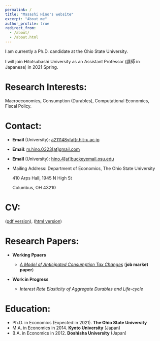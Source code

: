 ```yaml
---
permalink: /
title: "Masashi Hino's website"
excerpt: "About me"
author_profile: true
redirect_from: 
  - /about/
  - /about.html
---
```

I am currently a Ph.D. candidate at the Ohio State University.

I will join Hitotsubashi University as an Assistant Professor (講師 in Japanese) in 2021 Spring. 


Research Interests:
======
Macroeconomics, Consumption (Durables), Computational Economics, Fiscal Policy.

Contact:
======
* **Email** (University): [a211148y[at]r.hit-u.ac.jp](mailto:a211148y@r.hit-u.ac.jp)

* **Email**: [m.hino.0323[at]gmail.com](mailto:m.hino.0323@gmail.com)

* **Email** (University): [hino.4[at]buckeyemail.osu.edu](mailto:hino.4@buckeyemail.osu.edu)

* Mailing Address: Department of Economics, The Ohio State University

  410 Arps Hall, 1945 N High St

  Columbus, OH 43210

CV:
======
([pdf version](/files/Hino_CV.pdf)), ([html version](https://masashihino.github.io/cv/))

Research Papers:
======
* **Working Ppaers**

  * *[A Model of Anticipated Consumption Tax Changes](/files/Hino_CT_Irr_paper_2020Dec.pdf)* (**job market paper**)
  
  
* **Work in Progress**
  * *Interest Rate Elasticity of Aggregate Durables and Life-cycle*

Education:
=====
* Ph.D. in Economics (Expected in 2021). **The Ohio State University**
* M.A. in Economics in 2014. **Kyoto University** (Japan)
* B.A. in Economics in 2012. **Doshisha University** (Japan)

